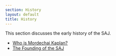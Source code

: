 ```yaml
---
section: History
layout: default
title: History
---
```

This section discusses the early history of the SAJ.

* [Who is Mordechai Kaplan?](kaplan.html)
* [The Founding of the SAJ](founding.html)
